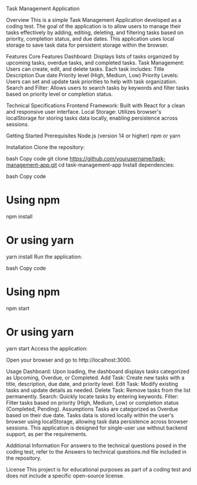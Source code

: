 Task Management Application

Overview
This is a simple Task Management Application developed as a coding test. The goal of the application is to allow users to manage their tasks effectively by adding, editing, deleting, and filtering tasks based on priority, completion status, and due dates. This application uses local storage to save task data for persistent storage within the browser.

Features
Core Features
Dashboard: Displays lists of tasks organized by upcoming tasks, overdue tasks, and completed tasks.
Task Management: Users can create, edit, and delete tasks. Each task includes:
Title
Description
Due date
Priority level (High, Medium, Low)
Priority Levels: Users can set and update task priorities to help with task organization.
Search and Filter: Allows users to search tasks by keywords and filter tasks based on priority level or completion status.


Technical Specifications
Frontend Framework: Built with React for a clean and responsive user interface.
Local Storage: Utilizes browser's localStorage for storing tasks data locally, enabling persistence across sessions.


Getting Started
Prerequisites
Node.js (version 14 or higher)
npm or yarn


Installation
Clone the repository:

bash
Copy code
git clone https://github.com/yourusername/task-management-app.git
cd task-management-app
Install dependencies:

bash
Copy code
# Using npm
npm install

# Or using yarn
yarn install
Run the application:

bash
Copy code
# Using npm
npm start

# Or using yarn
yarn start
Access the application:

Open your browser and go to http://localhost:3000.

Usage
Dashboard: Upon loading, the dashboard displays tasks categorized as Upcoming, Overdue, or Completed.
Add Task: Create new tasks with a title, description, due date, and priority level.
Edit Task: Modify existing tasks and update details as needed.
Delete Task: Remove tasks from the list permanently.
Search: Quickly locate tasks by entering keywords.
Filter: Filter tasks based on priority (High, Medium, Low) or completion status (Completed, Pending).
Assumptions
Tasks are categorized as Overdue based on their due date.
Tasks data is stored locally within the user's browser using localStorage, allowing task data persistence across browser sessions.
This application is designed for single-user use without backend support, as per the requirements.


Additional Information
For answers to the technical questions posed in the coding test, refer to the Answers to technical questions.md file included in the repository.

License
This project is for educational purposes as part of a coding test and does not include a specific open-source license.
